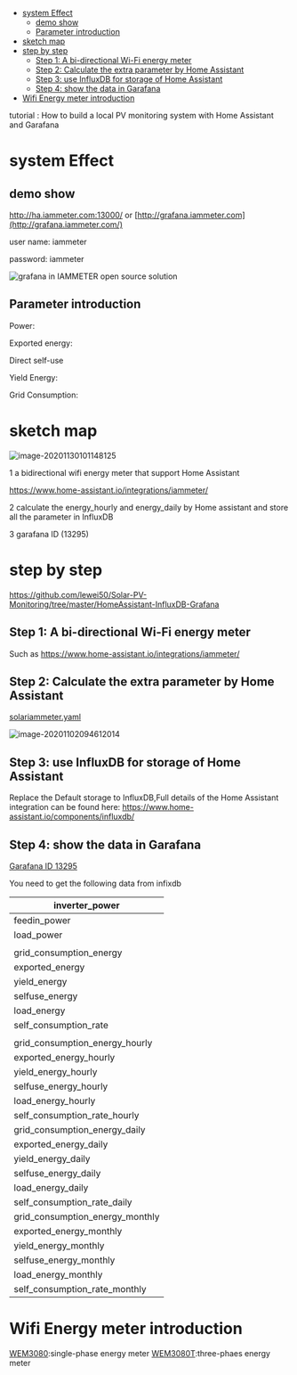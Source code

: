 * [system Effect](#system-effect)
  * [demo show](#demo-show)
  * [Parameter introduction](#parameter-introduction)
* [sketch map](#sketch-map)
* [step by step](#step-by-step)
  * [Step 1:  A bi\-directional Wi\-Fi energy meter](#step-1--a-bi-directional-wi-fi-energy-meter)
  * [Step 2: Calculate the extra parameter by Home Assistant](#step-2-calculate-the-extra-parameter-by-home-assistant)
  * [Step 3: use InfluxDB for storage of Home Assistant](#step-3-use-influxdb-for-storage-of-home-assistant)
  * [Step 4: show the data in Garafana](#step-4-show-the-data-in-garafana)
* [ Wifi Energy meter introduction](#Wifi-Energy-meter-introduction)


 tutorial : How to build a local PV monitoring system with Home Assistant and Garafana

# system Effect

## demo show

http://ha.iammeter.com:13000/ or [http://grafana.iammeter.com](http://grafana.iammeter.com/)

user name: iammeter

password: iammeter

![grafana in IAMMETER open source solution](https://leweidoc.oss-cn-hangzhou.aliyuncs.com/lewei50/img/iammeter/tmpliu/tmpQQ20210424090859.jpg)

## Parameter introduction 

Power:

Exported energy:

Direct self-use

Yield Energy:

Grid Consumption:





# sketch map



![image-20201130101148125](https://leweidoc.oss-cn-hangzhou.aliyuncs.com/lewei50/img/iammeter/tmpliu/tmpimage-20201130101148125.png)

1 a bidirectional wifi energy meter that support Home Assistant

https://www.home-assistant.io/integrations/iammeter/

2 calculate the energy_hourly and energy_daily by Home assistant and store all the parameter in InfluxDB

3 garafana ID (13295)

# step by step

https://github.com/lewei50/Solar-PV-Monitoring/tree/master/HomeAssistant-InfluxDB-Grafana

## Step 1:  A bi-directional Wi-Fi energy meter

Such as https://www.home-assistant.io/integrations/iammeter/

## Step 2: Calculate the extra parameter by Home Assistant

[solariammeter.yaml](https://github.com/lewei50/Solar-PV-Monitoring/blob/master/HomeAssistant-InfluxDB-Grafana/solariammeter.yaml)

![image-20201102094612014](https://leweidoc.oss-cn-hangzhou.aliyuncs.com/lewei50/img/iammeter/tmpliu/tmpimage-20201102094612014.png)

## Step 3: use InfluxDB for storage of Home Assistant

Replace the Default storage to InfluxDB,Full details of the Home Assistant integration can be found here: https://www.home-assistant.io/components/influxdb/

## Step 4: show the data in Garafana

[Garafana ID 13295](https://grafana.com/grafana/dashboards/13295?src=twitter.com&mdm=social&cnt=buffera6a03&camp=buffer&pg=prod-ent&plcmt=contact-banner)



You need to get the following data from infixdb

| inverter_power                  |
| ------------------------------- |
| feedin_power                    |
| load_power                      |
|                                 |
| grid_consumption_energy         |
| exported_energy                 |
| yield_energy                    |
| selfuse_energy                  |
| load_energy                     |
| self_consumption_rate           |
|                                 |
| grid_consumption_energy_hourly  |
| exported_energy_hourly          |
| yield_energy_hourly             |
| selfuse_energy_hourly           |
| load_energy_hourly              |
| self_consumption_rate_hourly    |
| grid_consumption_energy_daily   |
| exported_energy_daily           |
| yield_energy_daily              |
| selfuse_energy_daily            |
| load_energy_daily               |
| self_consumption_rate_daily     |
| grid_consumption_energy_monthly |
| exported_energy_monthly         |
| yield_energy_monthly            |
| selfuse_energy_monthly          |
| load_energy_monthly             |
| self_consumption_rate_monthly   |

# Wifi Energy meter introduction
[WEM3080](https://www.iammeter.com/products/single-phase-meter):single-phase energy meter 
[WEM3080T](https://www.iammeter.com/products/three-phase-meter):three-phaes energy meter
